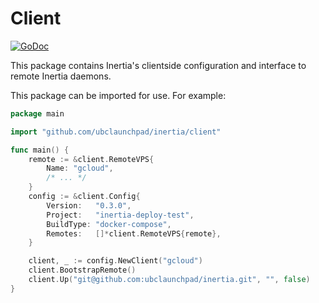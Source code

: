 # Client

[![GoDoc](https://godoc.org/github.com/golang/gddo?status.svg)](https://godoc.org/github.com/ubclaunchpad/inertia/client)

This package contains Inertia's clientside configuration and interface to remote Inertia daemons.

This package can be imported for use. For example:

```go
package main

import "github.com/ubclaunchpad/inertia/client"

func main() {
    remote := &client.RemoteVPS{
		Name: "gcloud",
		/* ... */
	}
	config := &client.Config{
		Version:   "0.3.0",
		Project:   "inertia-deploy-test",
		BuildType: "docker-compose",
		Remotes:   []*client.RemoteVPS{remote},
	}

	client, _ := config.NewClient("gcloud")
	client.BootstrapRemote()
	client.Up("git@github.com:ubclaunchpad/inertia.git", "", false)
}
```
